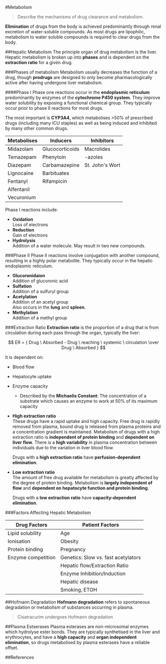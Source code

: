 #Metabolism
> Describe the mechanisms of drug clearance and metabolism.








**Elimination** of drugs from the body is achieved predominantly through renal excretion of water-soluble compounds. As most drugs are lipophilic, metabolism to water soluble compounds is required to clear drugs from the body.

##Hepatic Metabolism
The principle organ of drug metabolism is the liver. Hepatic metabolism is broken up into **phases** and is dependent on the **extraction ratio** for a given drug.

###Phases of metabolism
Metabolism usually decreases the function of a drug, though **prodrugs** are designed to only become pharmacologically active after having undergone liver metabolism.

####Phase I
Phase one reactions occur in the **endoplasmic reticulum** predominantly by enzymes of the **cytochrome P450 system**. They improve water solubility by exposing a functional chemical group. They typically occur prior to phase II reactions for most drugs.

The most important is **CYP3A4**, which metabolises >50% of prescribed drugs (including many ICU staples) as well as being induced and inhibited by many other common drugs.

| Metabolises | Inducers | Inhibitors |
| -- | -- | -- |
| Midazolam | Glucocorticoids | Macrolides |
| Temazepam | Phenytoin | -azoles |
| Diazepam | Carbamazepine | St. John's Wort |
| Lignocaine | Barbituates |  |
| Fentanyl | Rifampicin |  |
| Alfentanil |  |  |
| Vecuronium |  |  ||

Phase I reactions include:
* **Oxidation**  
  Loss of electrons
* **Reduction**  
  Gain of electrons
* **Hydrolysis**  
  Addition of a water molecule. May result in two new compounds.

###Phase II
Phase II reactions involve conjugation with another compound, resulting in a highly polar metabolite. They typically occur in the hepatic endoplasmic reticulum.
* **Glucoronidaion**  
  Addition of glucoronic acid
* **Sulfation**  
  Addition of a sulfuryl group
* **Acetylation**  
  Addition of an acetyl group  
  Also occurs in the **lung** and **spleen**.
* **Methylation**  
  Addition of a methyl group

###Extraction Ratio
**Extraction ratio** is the proportion of a drug that is from circulation during each pass through the organ, typically the liver:

$$ ER = { Drug \ Absorbed - Drug \ reaching \ systemic \ circulation \over Drug \ Absorbed } $$

It is dependent on:
* Blood flow
* Hepatocyte uptake
* Enzyme capacity
    * Described by the **Michaelis Constant**: The concentration of a substrate which causes an enzyme to work at 50% of its maximum capacity


* **High extraction ratio**  
  These drugs have a rapid uptake and high capacity. Free drug is rapidly removed from plasma, bound drug is released from plasma proteins and a concentration gradient is maintained. Metabolism of drugs with a high extraction ratio  is **independent of protein binding** and **dependent on liver flow**. There is a **high variability** in plasma concentration between individuals due to the variation in liver blood flow.

    Drugs with a **high extraction ratio** have **perfusion-dependent elimination**.

* **Low extraction ratio**  
  The amount of free drug available for metabolism is greatly affected by the degree of protein binding. Metabolism is **largely independent of flow** and **dependent on hepatocyte function and protein binding**.

    Drugs with a **low extraction ratio** have **capacity-dependent elimination**.

###Factors Affecting Hepatic Metabolism

|Drug Factors|Patient Factors|
|--|--|
|Lipid solubility|Age|
|Ionisation|Obesity|
|Protein binding|Pregnancy|
|Enzyme competition|Genetics: Slow vs. fast acetylators|
||Hepatic flow/Extraction Ratio|
||Enzyme Inhibition/Induction|
||Hepatic disease|
||Smoking, ETOH|

##Hofmann Degradation
**Hofmann degradation** refers to spontaneous degradation or metabolism of substances occurring in plasma.

>Cisatracurim undergoes Hofmann degradation

##Plasma Estserases
Plasma esterases are non-microsomal enzymes which hydrolyse ester bonds. They are typically synthetised in the liver and erythrocytes, and have a **high capacity** and **organ independent elimination**, so drugs metabolised by plasma esterases have a reliable offset.


##References
 [^1]: Peck TE, Hill SA. Pharmacology for Anaesthesia and Intensive Care. 4th Ed. Cambridge University Press. 2014.  
 Essential pharmacology for the ANZCA primary exam